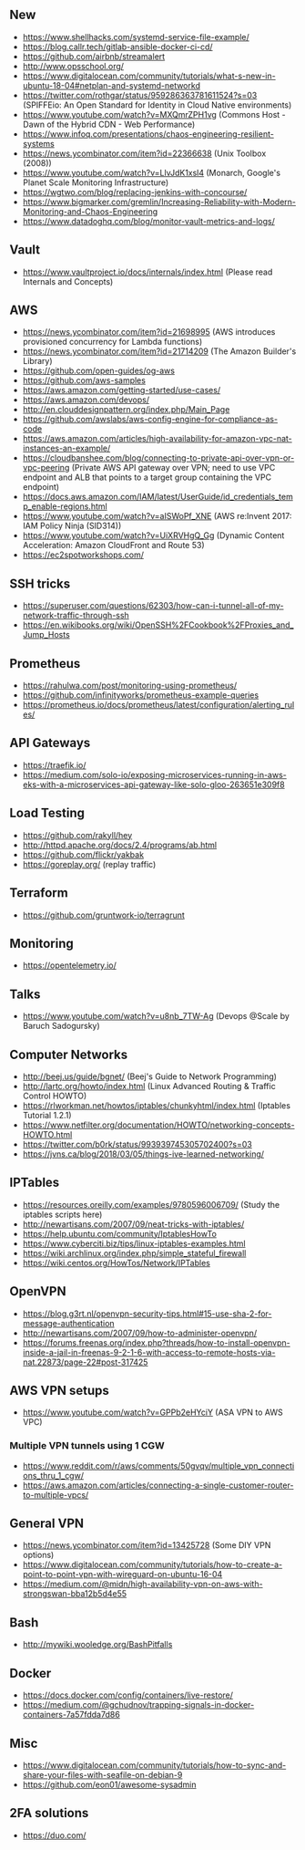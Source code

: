 ## New

- https://www.shellhacks.com/systemd-service-file-example/
- https://blog.callr.tech/gitlab-ansible-docker-ci-cd/
- https://github.com/airbnb/streamalert
- http://www.opsschool.org/
- https://www.digitalocean.com/community/tutorials/what-s-new-in-ubuntu-18-04#netplan-and-systemd-networkd
- https://twitter.com/rothgar/status/959286363781611524?s=03 (SPIFFEio: An Open Standard for Identity in Cloud Native environments)
- https://www.youtube.com/watch?v=MXQmrZPH1vg (Commons Host - Dawn of the Hybrid CDN - Web Performance)
- https://www.infoq.com/presentations/chaos-engineering-resilient-systems
- https://news.ycombinator.com/item?id=22366638 (Unix Toolbox (2008))
- https://www.youtube.com/watch?v=LlvJdK1xsl4 (Monarch, Google's Planet Scale Monitoring Infrastructure)
- https://wgtwo.com/blog/replacing-jenkins-with-concourse/
- https://www.bigmarker.com/gremlin/Increasing-Reliability-with-Modern-Monitoring-and-Chaos-Engineering
- https://www.datadoghq.com/blog/monitor-vault-metrics-and-logs/


## Vault

- https://www.vaultproject.io/docs/internals/index.html (Please read Internals and Concepts)


## AWS

- https://news.ycombinator.com/item?id=21698995 (AWS introduces provisioned concurrency for Lambda functions)
- https://news.ycombinator.com/item?id=21714209 (The Amazon Builder's Library)
- https://github.com/open-guides/og-aws
- https://github.com/aws-samples
- https://aws.amazon.com/getting-started/use-cases/
- https://aws.amazon.com/devops/
- http://en.clouddesignpattern.org/index.php/Main_Page
- https://github.com/awslabs/aws-config-engine-for-compliance-as-code
- https://aws.amazon.com/articles/high-availability-for-amazon-vpc-nat-instances-an-example/
- https://cloudbanshee.com/blog/connecting-to-private-api-over-vpn-or-vpc-peering (Private AWS API gateway over VPN; need to use VPC endpoint and ALB that points to a target group containing the VPC endpoint)
- https://docs.aws.amazon.com/IAM/latest/UserGuide/id_credentials_temp_enable-regions.html
- https://www.youtube.com/watch?v=aISWoPf_XNE (AWS re:Invent 2017: IAM Policy Ninja (SID314))
- https://www.youtube.com/watch?v=UiXRVHgQ_Gg (Dynamic Content Acceleration: Amazon CloudFront and Route 53)
- https://ec2spotworkshops.com/


## SSH tricks

- https://superuser.com/questions/62303/how-can-i-tunnel-all-of-my-network-traffic-through-ssh
- https://en.wikibooks.org/wiki/OpenSSH%2FCookbook%2FProxies_and_Jump_Hosts


## Prometheus

- https://rahulwa.com/post/monitoring-using-prometheus/
- https://github.com/infinityworks/prometheus-example-queries
- https://prometheus.io/docs/prometheus/latest/configuration/alerting_rules/


## API Gateways

- https://traefik.io/
- https://medium.com/solo-io/exposing-microservices-running-in-aws-eks-with-a-microservices-api-gateway-like-solo-gloo-263651e309f8


## Load Testing

- https://github.com/rakyll/hey
- http://httpd.apache.org/docs/2.4/programs/ab.html
- https://github.com/flickr/yakbak
- https://goreplay.org/ (replay traffic)


## Terraform

- https://github.com/gruntwork-io/terragrunt


## Monitoring

- https://opentelemetry.io/


## Talks

- https://www.youtube.com/watch?v=u8nb_7TW-Ag (Devops @Scale by Baruch Sadogursky)


## Computer Networks

- http://beej.us/guide/bgnet/ (Beej's Guide to Network Programming)
- http://lartc.org/howto/index.html  (Linux Advanced Routing & Traffic Control HOWTO)
- https://rlworkman.net/howtos/iptables/chunkyhtml/index.html  (Iptables Tutorial 1.2.1)
- https://www.netfilter.org/documentation/HOWTO/networking-concepts-HOWTO.html
- https://twitter.com/b0rk/status/993939745305702400?s=03
- https://jvns.ca/blog/2018/03/05/things-ive-learned-networking/


## IPTables

- https://resources.oreilly.com/examples/9780596006709/ (Study the iptables scripts here)
- http://newartisans.com/2007/09/neat-tricks-with-iptables/
- https://help.ubuntu.com/community/IptablesHowTo
- https://www.cyberciti.biz/tips/linux-iptables-examples.html
- https://wiki.archlinux.org/index.php/simple_stateful_firewall
- https://wiki.centos.org/HowTos/Network/IPTables


## OpenVPN

- https://blog.g3rt.nl/openvpn-security-tips.html#15-use-sha-2-for-message-authentication
- http://newartisans.com/2007/09/how-to-administer-openvpn/
- https://forums.freenas.org/index.php?threads/how-to-install-openvpn-inside-a-jail-in-freenas-9-2-1-6-with-access-to-remote-hosts-via-nat.22873/page-22#post-317425


## AWS VPN setups

- https://www.youtube.com/watch?v=GPPb2eHYciY (ASA VPN to AWS VPC)


### Multiple VPN tunnels using 1 CGW

- https://www.reddit.com/r/aws/comments/50gvqv/multiple_vpn_connections_thru_1_cgw/
- https://aws.amazon.com/articles/connecting-a-single-customer-router-to-multiple-vpcs/


## General VPN

- https://news.ycombinator.com/item?id=13425728 (Some DIY VPN options)
- https://www.digitalocean.com/community/tutorials/how-to-create-a-point-to-point-vpn-with-wireguard-on-ubuntu-16-04
- https://medium.com/@midn/high-availability-vpn-on-aws-with-strongswan-bba12b5d4e55


## Bash

- http://mywiki.wooledge.org/BashPitfalls


## Docker

- https://docs.docker.com/config/containers/live-restore/
- https://medium.com/@gchudnov/trapping-signals-in-docker-containers-7a57fdda7d86


## Misc

- https://www.digitalocean.com/community/tutorials/how-to-sync-and-share-your-files-with-seafile-on-debian-9
- https://github.com/eon01/awesome-sysadmin


## 2FA solutions

- https://duo.com/
